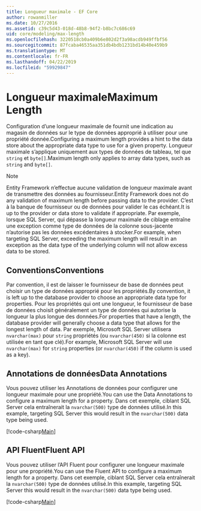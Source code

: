 ```yaml
---
title: Longueur maximale - EF Core
author: rowanmiller
ms.date: 10/27/2016
ms.assetid: c39c5d43-018d-48b8-94f2-b8bc7c686c69
uid: core/modeling/max-length
ms.openlocfilehash: 3220518cb0a409b6e802d2f3a98acdb949ffbf56
ms.sourcegitcommit: 87fcaba46535aa351db4bdb1231bd14b40e459b9
ms.translationtype: MT
ms.contentlocale: fr-FR
ms.lasthandoff: 04/22/2019
ms.locfileid: "59929847"
---
```

# <a name="maximum-length"></a><span data-ttu-id="3a88e-102">Longueur maximale</span><span class="sxs-lookup"><span data-stu-id="3a88e-102">Maximum Length</span></span>

<span data-ttu-id="3a88e-103">Configuration d’une longueur maximale de fournit une indication au magasin de données sur le type de données approprié à utiliser pour une propriété donnée.</span><span class="sxs-lookup"><span data-stu-id="3a88e-103">Configuring a maximum length provides a hint to the data store about the appropriate data type to use for a given property.</span></span> <span data-ttu-id="3a88e-104">Longueur maximale s’applique uniquement aux types de données de tableau, tel que `string` et `byte[]`.</span><span class="sxs-lookup"><span data-stu-id="3a88e-104">Maximum length only applies to array data types, such as `string` and `byte[]`.</span></span>

> [!NOTE]  
> <span data-ttu-id="3a88e-105">Entity Framework n’effectue aucune validation de longueur maximale avant de transmettre des données au fournisseur.</span><span class="sxs-lookup"><span data-stu-id="3a88e-105">Entity Framework does not do any validation of maximum length before passing data to the provider.</span></span> <span data-ttu-id="3a88e-106">C’est à la banque de fournisseur ou de données pour valider le cas échéant.</span><span class="sxs-lookup"><span data-stu-id="3a88e-106">It is up to the provider or data store to validate if appropriate.</span></span> <span data-ttu-id="3a88e-107">Par exemple, lorsque SQL Server, qui dépasse la longueur maximale de ciblage entraîne une exception comme type de données de la colonne sous-jacente n’autorise pas les données excédentaires à stocker.</span><span class="sxs-lookup"><span data-stu-id="3a88e-107">For example, when targeting SQL Server, exceeding the maximum length will result in an exception as the data type of the underlying column will not allow excess data to be stored.</span></span>

## <a name="conventions"></a><span data-ttu-id="3a88e-108">Conventions</span><span class="sxs-lookup"><span data-stu-id="3a88e-108">Conventions</span></span>

<span data-ttu-id="3a88e-109">Par convention, il est de laisser le fournisseur de base de données peut choisir un type de données approprié pour les propriétés.</span><span class="sxs-lookup"><span data-stu-id="3a88e-109">By convention, it is left up to the database provider to choose an appropriate data type for properties.</span></span> <span data-ttu-id="3a88e-110">Pour les propriétés qui ont une longueur, le fournisseur de base de données choisit généralement un type de données qui autorise la longueur la plus longue des données.</span><span class="sxs-lookup"><span data-stu-id="3a88e-110">For properties that have a length, the database provider will generally choose a data type that allows for the longest length of data.</span></span> <span data-ttu-id="3a88e-111">Par exemple, Microsoft SQL Server utilisera `nvarchar(max)` pour `string` propriétés (ou `nvarchar(450)` si la colonne est utilisée en tant que clé).</span><span class="sxs-lookup"><span data-stu-id="3a88e-111">For example, Microsoft SQL Server will use `nvarchar(max)` for `string` properties (or `nvarchar(450)` if the column is used as a key).</span></span>

## <a name="data-annotations"></a><span data-ttu-id="3a88e-112">Annotations de données</span><span class="sxs-lookup"><span data-stu-id="3a88e-112">Data Annotations</span></span>

<span data-ttu-id="3a88e-113">Vous pouvez utiliser les Annotations de données pour configurer une longueur maximale pour une propriété.</span><span class="sxs-lookup"><span data-stu-id="3a88e-113">You can use the Data Annotations to configure a maximum length for a property.</span></span> <span data-ttu-id="3a88e-114">Dans cet exemple, ciblant SQL Server cela entraînerait la `nvarchar(500)` type de données utilisé.</span><span class="sxs-lookup"><span data-stu-id="3a88e-114">In this example, targeting SQL Server this would result in the `nvarchar(500)` data type being used.</span></span>

[!code-csharp[Main](../../../samples/core/Modeling/DataAnnotations/Samples/MaxLength.cs?highlight=14)]

## <a name="fluent-api"></a><span data-ttu-id="3a88e-115">API Fluent</span><span class="sxs-lookup"><span data-stu-id="3a88e-115">Fluent API</span></span>

<span data-ttu-id="3a88e-116">Vous pouvez utiliser l’API Fluent pour configurer une longueur maximale pour une propriété.</span><span class="sxs-lookup"><span data-stu-id="3a88e-116">You can use the Fluent API to configure a maximum length for a property.</span></span> <span data-ttu-id="3a88e-117">Dans cet exemple, ciblant SQL Server cela entraînerait la `nvarchar(500)` type de données utilisé.</span><span class="sxs-lookup"><span data-stu-id="3a88e-117">In this example, targeting SQL Server this would result in the `nvarchar(500)` data type being used.</span></span>

[!code-csharp[Main](../../../samples/core/Modeling/FluentAPI/Samples/MaxLength.cs?highlight=11-13)]

